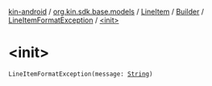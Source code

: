 [kin-android](../../../../index.md) / [org.kin.sdk.base.models](../../../index.md) / [LineItem](../../index.md) / [Builder](../index.md) / [LineItemFormatException](index.md) / [&lt;init&gt;](./-init-.md)

# &lt;init&gt;

`LineItemFormatException(message: `[`String`](https://kotlinlang.org/api/latest/jvm/stdlib/kotlin/-string/index.html)`)`